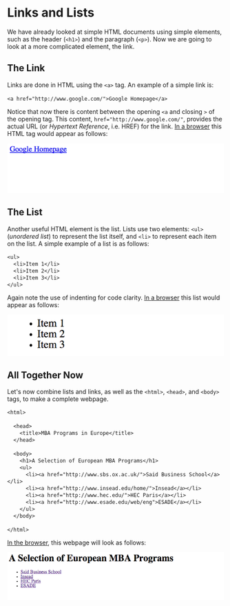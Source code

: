 # Links and Lists

We have already looked at simple HTML documents using simple elements, such as the header (`<h1>`) and the paragraph (`<p>`). Now we are going to look at a more complicated element, the link.

## The Link

Links are done in HTML using the `<a>` tag. An example of a simple link is:

`<a href="http://www.google.com/">Google Homepage</a>`

Notice that now there is content between the opening `<a` and closing `>` of the opening tag. This content, `href="http://www.google.com/"`, provides the actual URL (or *Hypertext Reference*, i.e. HREF) for the link. [In a browser](examples/link.html) this HTML tag would appear as follows:

[![A link tag in the browser](img/link.png "Link Tag")](img/link.png)

## The List

Another useful HTML element is the list. Lists use two elements: `<ul>` (*unordered list*) to represent the list itself, and `<li>` to represent each item on the list. A simple example of a list is as follows:

    <ul>
      <li>Item 1</li>
      <li>Item 2</li>
      <li>Item 3</li>
    </ul>

Again note the use of indenting for code clarity. [In a browser](examples/list.html) this list would appear as follows:

[![A list tag in the browser](img/list.png "List Tag")](img/list.png)

## All Together Now

Let's now combine lists and links, as well as the `<html>`, `<head>`, and `<body>` tags, to make a complete webpage.

    <html>

      <head>
        <title>MBA Programs in Europe</title>
      </head>

      <body>
        <h1>A Selection of European MBA Programs</h1>
        <ul>
          <li><a href="http://www.sbs.ox.ac.uk/">Said Business School</a></li>
          <li><a href="http://www.insead.edu/home/">Insead</a></li>
          <li><a href="http://www.hec.edu/">HEC Paris</a></li>
          <li><a href="http://www.esade.edu/web/eng">ESADE</a></li>
        </ul>
      </body>

    </html>

[In the browser](examples/bschools.html), this webpage will look as follows:

[![Business Schools in Europe](img/bschools.png "Business Schools in Europe")](img/bschools.png)